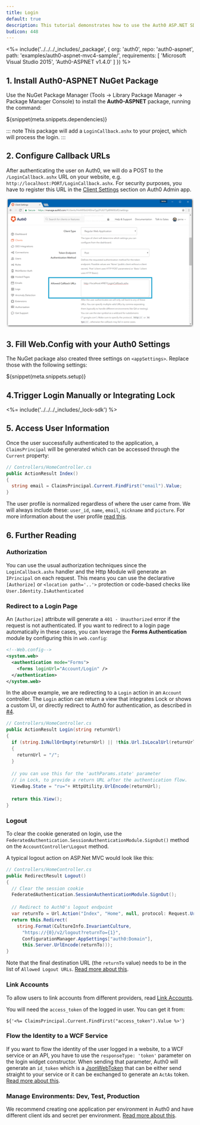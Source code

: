 ```yaml
---
title: Login
default: true
description: This tutorial demonstrates how to use the Auth0 ASP.NET SDK to add authentication and authorization to your web app
budicon: 448
---
```


<%= include('../../../_includes/_package', {
  org: 'auth0',
  repo: 'auth0-aspnet',
  path: 'examples/auth0-aspnet-mvc4-sample/',
  requirements: [
    'Microsoft Visual Studio 2015',
    'Auth0-ASPNET v1.4.0'
  ]
}) %>

## 1. Install Auth0-ASPNET NuGet Package

Use the NuGet Package Manager (Tools -> Library Package Manager -> Package Manager Console) to install the **Auth0-ASPNET** package, running the command:

${snippet(meta.snippets.dependencies)}

::: note
This package will add a `LoginCallback.ashx` to your project, which will process the login.
:::

## 2. Configure Callback URLs

After authenticating the user on Auth0, we will do a POST to the `/LoginCallback.ashx` URL on your website, e.g. `http://localhost:PORT/LoginCallback.ashx`. For security purposes, you have to register this URL in the [Client Settings](${manage_url}/#/applications/${account.clientId}/settings) section on Auth0 Admin app.

![Callback URLs](/media/articles/server-platforms/aspnet/callback_url.png)

## 3. Fill Web.Config with your Auth0 Settings

The NuGet package also created three settings on `<appSettings>`. Replace those with the following settings:

${snippet(meta.snippets.setup)}

## 4.Trigger Login Manually or Integrating Lock

<%= include('../../../_includes/_lock-sdk') %>

## 5. Access User Information

Once the user successfully authenticated to the application, a `ClaimsPrincipal` will be generated which can be accessed through the `Current` property:

```cs
// Controllers/HomeController.cs
public ActionResult Index()
{
  string email = ClaimsPrincipal.Current.FindFirst("email").Value;
}
```

The user profile is normalized regardless of where the user came from. We will always include these: `user_id`, `name`, `email`, `nickname` and `picture`. For more information about the user profile [read this](/user-profile).

## 6. Further Reading

### Authorization

You can use the usual authorization techniques since the `LoginCallback.ashx` handler and the Http Module will generate an `IPrincipal` on each request. This means you can use the declarative `[Authorize]` or `<location path='..'>` protection or code-based checks like `User.Identity.IsAuthenticated`

### Redirect to a Login Page

An `[Authorize]` attribute will generate a `401 - Unauthorized` error if the request is not authenticated. If you want to redirect to a login page automatically in these cases, you can leverage the **Forms Authentication** module by configuring this in `web.config`:

```xml
<!--Web.config-->
<system.web>
  <authentication mode="Forms">
    <forms loginUrl="Account/Login" />
  </authentication>
</system.web>
```

In the above example, we are redirecting to a `Login` action in an `Account` controller. The `Login` action can return a view that integrates Lock or shows a custom UI, or directly redirect to Auth0 for authentication, as described in [#4](#4-trigger-login-manually-or-integrating-lock).

```cs
// Controllers/HomeController.cs
public ActionResult Login(string returnUrl)
{
  if (string.IsNullOrEmpty(returnUrl) || !this.Url.IsLocalUrl(returnUrl))
  {
    returnUrl = "/";
  }

  // you can use this for the 'authParams.state' parameter
  // in Lock, to provide a return URL after the authentication flow.
  ViewBag.State = "ru="+ HttpUtility.UrlEncode(returnUrl);

  return this.View();
}
```

### Logout

To clear the cookie generated on login, use the `FederatedAuthentication.SessionAuthenticationModule.SignOut()` method on the `AccountController\Logout` method.

A typical logout action on ASP.Net MVC would look like this:

```cs
// Controllers/HomeController.cs
public RedirectResult Logout()
{
  // Clear the session cookie
  FederatedAuthentication.SessionAuthenticationModule.SignOut();

  // Redirect to Auth0's logout endpoint
  var returnTo = Url.Action("Index", "Home", null, protocol: Request.Url.Scheme );
  return this.Redirect(
    string.Format(CultureInfo.InvariantCulture,
      "https://{0}/v2/logout?returnTo={1}",
      ConfigurationManager.AppSettings["auth0:Domain"],
      this.Server.UrlEncode(returnTo)));
}
```

Note that the final destination URL (the `returnTo` value) needs to be in the list of `Allowed Logout URLs`. [Read more about this](/logout#redirecting-users-after-logout).

### Link Accounts

To allow users to link accounts from different providers, read [Link Accounts](/link-accounts).

You will need the `access_token` of the logged in user. You can get it from:

```
${'<%= ClaimsPrincipal.Current.FindFirst("access_token").Value %>'}
```

### Flow the Identity to a WCF Service

If you want to flow the identity of the user logged in a website, to a WCF service or an API, you have to use the `responseType: 'token'` parameter on the login widget constructor. When sending that parameter, Auth0 will generate an `id_token` which is a [JsonWebToken](http://tools.ietf.org/html/draft-ietf-oauth-json-web-token-06) that can be either send straight to your service or it can be exchanged to generate an `ActAs` token. [Read more about this](/server-apis/wcf-service).

### Manage Environments: Dev, Test, Production

We recommend creating one application per environment in Auth0 and have different client ids and secret per environment. [Read more about this](/azure-tutorial).
